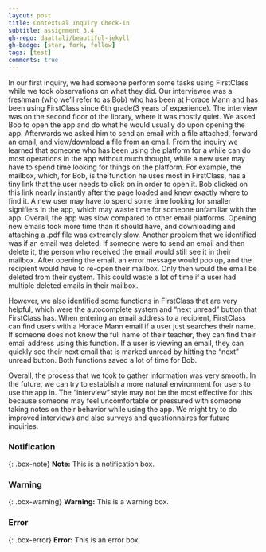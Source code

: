 ```yaml
---
layout: post
title: Contextual Inquiry Check-In
subtitle: assignment 3.4
gh-repo: daattali/beautiful-jekyll
gh-badge: [star, fork, follow]
tags: [test]
comments: true
---
```


In our first inquiry, we had someone perform some tasks using FirstClass while we took observations on what they did. Our interviewee was a freshman (who we’ll refer to as Bob) who has been at Horace Mann and has been using FirstClass since 6th grade(3 years of experience). The interview was on the second floor of the library, where it was mostly quiet. We asked Bob to open the app and do what he would usually do upon opening the app. Afterwards we asked him to send an email with a file attached, forward an email, and view/download a file from an email.
From the inquiry we learned that someone who has been using the platform for a while can do most operations in the app without much thought, while a new user may have to spend time looking for things on the platform. For example, the mailbox, which, for Bob, is the function he uses most in FirstClass, has a tiny link that the user needs to click on in order to open it. Bob clicked on this link nearly instantly after the page loaded and knew exactly where to find it. A new user may have to spend some time looking for smaller signifiers in the app, which may waste time for someone unfamiliar with the app.
Overall, the app was slow compared to other email platforms. Opening new emails took more time than it should have, and downloading and attaching a .pdf file was extremely slow. Another problem that we identified was if an email was deleted. If someone were to send an email and then delete it, the person who received the email would still see it in their mailbox. After opening the email, an error message would pop up, and the recipient would have to re-open their mailbox. Only then would the email be deleted from their system. This could waste a lot of time if a user had multiple deleted emails in their mailbox. 

However, we also identified some functions in FirstClass that are very helpful, which were the autocomplete system and “next unread” button that FirstClass has. When entering an email address to a recipient, FirstClass can find users with a Horace Mann email if a user just searches their name. If someone does not know the full name of their teacher, they can find their email address using this function. If a user is viewing an email, they can quickly see their next email that is marked unread by hitting the “next” unread button. Both functions saved a lot of time for Bob.

Overall, the process that we took to gather information was very smooth. In the future, we can try to establish a more natural environment for users to use the app in. The “interview” style may not be the most effective for this because someone may feel uncomfortable or pressured with someone taking notes on their behavior while using the app. We might try to do improved interviews and also surveys and questionnaires for future inquiries.



### Notification

{: .box-note}
**Note:** This is a notification box.

### Warning

{: .box-warning}
**Warning:** This is a warning box.

### Error

{: .box-error}
**Error:** This is an error box.

